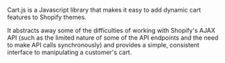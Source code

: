 Cart.js is a Javascript library that makes it easy to add dynamic cart features to Shopify themes.

It abstracts away some of the difficulties of working with Shopify's AJAX API (such as the limited nature of some of the API endpoints and the need to make API calls synchronously) and provides a simple, consistent interface to manipulating a customer's cart.
